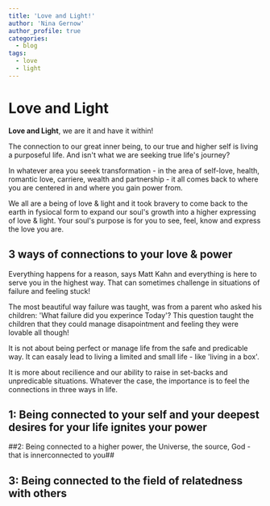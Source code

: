```yaml
---
title: 'Love and Light!'
author: 'Nina Gernow'
author_profile: true
categories:
  - blog
tags:
  - love
  - light
---
```


# Love and Light

**Love and Light**, we are it and have it within!

The connection to our great inner being, to our true and higher self is living a purposeful life.
And isn't what we are seeking true life's journey?

In whatever area you seeek transformation - in the area of self-love, health, romantic love, carriere, wealth and partnership - it all comes back to where you are centered in and where you gain power from. 

We all are a being of love & light and it took bravery to come back to the earth in fysiocal form to expand our soul's growth into a higher expressing of love & light. Your soul's purpose is for you to see, feel, know and express the love you are.

## 3 ways of connections to your love & power

Everything happens for a reason, says Matt Kahn and everything is here to serve you in the highest way.
That can sometimes challenge in situations of failure and feeling stuck!

The most beautiful way failure was taught, was from a parent who asked his children: 'What failure did you experince Today'?
This question taught the children that they could manage disapointment and feeling they were lovable all though!

It is not about being perfect or manage life from the safe and  predicable way. It can easaly lead to living a limited and small life - like 'living in a box'.

It is more about recilience and our ability to raise in set-backs and unpredicable situations. Whatever the case, the importance is to feel the connections in three ways in life.

## 1: Being connected to your self and your deepest desires for your life ignites your power


##2: Being connected to a higher power, the Universe, the source, God - that is innerconnected to you##


## 3: Being connected to the field of relatedness with others



